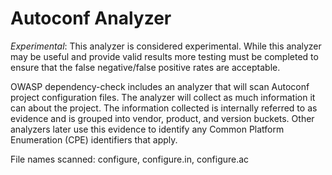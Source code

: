 Autoconf Analyzer
=================

*Experimental*: This analyzer is considered experimental. While this analyzer may 
be useful and provide valid results more testing must be completed to ensure that
the false negative/false positive rates are acceptable. 

OWASP dependency-check includes an analyzer that will scan Autoconf project
configuration files. The analyzer will collect as much information it can
about the project. The information collected is internally referred to as
evidence and is grouped into vendor, product, and version buckets. Other
analyzers later use this evidence to identify any Common Platform Enumeration
(CPE) identifiers that apply.

File names scanned: configure, configure.in, configure.ac
